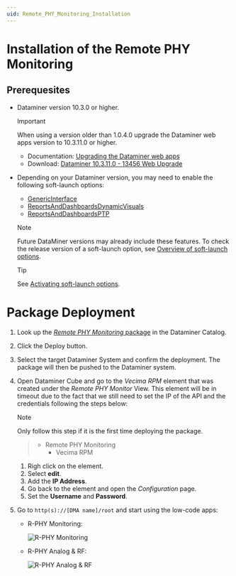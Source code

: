 ```yaml
---
uid: Remote_PHY_Monitoring_Installation
---
```

# Installation of the Remote PHY Monitoring

## Prerequesites
- Dataminer version 10.3.0 or higher.
	> [!IMPORTANT]
	> When using a version older than 1.0.4.0 upgrade the Dataminer web apps version to 10.3.11.0 or higher.
	>	- Documentation: [Upgrading the Dataminer web apps](xref:Upgrading_Downgrading_Webapps#upgrading-the-dataminer-web-apps)
	>	- Download: [Dataminer 10.3.11.0 - 13456 Web Upgrade](https://community.dataminer.services/download/dataminer-10-3-11-0-13456-web-upgrade/?hilite=web+upgrade)   

- Depending on your Dataminer version, you may need to enable the following soft-launch options:
 	- [GenericInterface](xref:Overview_of_Soft_Launch_Options#genericinterface)
	- [ReportsAndDashboardsDynamicVisuals](xref:Overview_of_Soft_Launch_Options#reportsanddashboardsdynamicvisuals)
	- [ReportsAndDashboardsPTP](xref:Overview_of_Soft_Launch_Options#reportsanddashboardsptp)

	> [!NOTE]
	> Future DataMiner versions may already include these features. To check the release version of a soft-launch option, see [Overview of soft-launch options](xref:Overview_of_Soft_Launch_Options).

	 > [!TIP]
	 > See [Activating soft-launch options](xref:Activating_Soft_Launch_Options).

# Package Deployment

1. Look up the [*Remote PHY Monitoring* package](https://catalog.dataminer.services/details/package/5557) in the Dataminer Catalog.
1. Click the Deploy button.
1. Select the target Dataminer System and confirm the deployment. The package will then be pushed to the Dataminer system.
1. Open Dataminer Cube and go to the *Vecima RPM* element that was created under the *Remote PHY Monitor* View.
	This element will be in timeout due to the fact that we still need to set the IP of the API and the credentials following the steps below:  
	> [!NOTE]
	> Only follow this step if it is the first time deploying the package.

	> - Remote PHY Monitoring
	>	- Vecima RPM

	1. Righ click on the element.
	1. Select **edit**.
	1. Add the **IP Address**.
	1. Go back to the element and open the *Configuration* page.
	1. Set the **Username** and **Password**.
1. Go to `http(s)://[DMA name]/root` and start using the low-code apps:
	- R-PHY Monitoring:
	
		![R-PHY Monitoring](~/user-guide/images/R-PHY_Monitoring.png)
	- R-PHY Analog & RF:
	
		![R-PHY Analog & RF](~/user-guide/images/R-PHY_Analog_RF.png)

